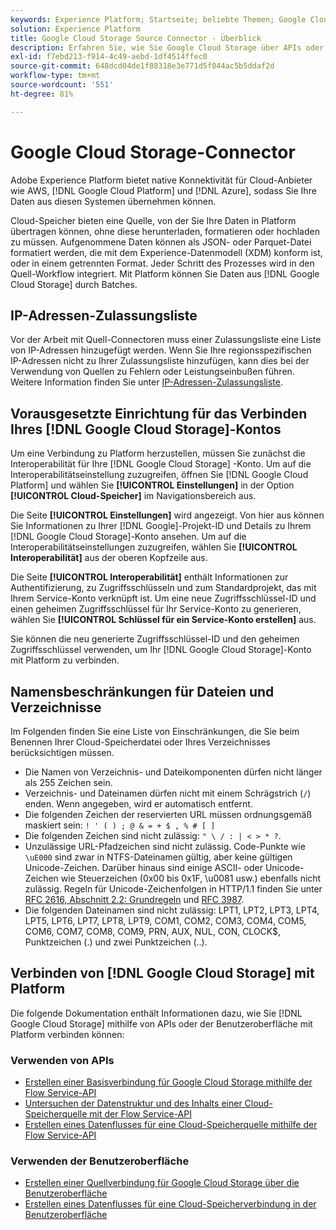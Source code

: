 ```yaml
---
keywords: Experience Platform; Startseite; beliebte Themen; Google Cloud-Speicher; Google Cloud-Speicher
solution: Experience Platform
title: Google Cloud Storage Source Connector - Überblick
description: Erfahren Sie, wie Sie Google Cloud Storage über APIs oder die Benutzeroberfläche mit Adobe Experience Platform verbinden.
exl-id: f7ebd213-f914-4c49-aebd-1df4514ffec0
source-git-commit: 648dcd04de1f88318e3e771d5f044ac5b5ddaf2d
workflow-type: tm+mt
source-wordcount: '551'
ht-degree: 81%

---
```


# Google Cloud Storage-Connector

Adobe Experience Platform bietet native Konnektivität für Cloud-Anbieter wie AWS, [!DNL Google Cloud Platform] und [!DNL Azure], sodass Sie Ihre Daten aus diesen Systemen übernehmen können.

Cloud-Speicher bieten eine Quelle, von der Sie Ihre Daten in Platform übertragen können, ohne diese herunterladen, formatieren oder hochladen zu müssen. Aufgenommene Daten können als JSON- oder Parquet-Datei formatiert werden, die mit dem Experience-Datenmodell (XDM) konform ist, oder in einem getrennten Format. Jeder Schritt des Prozesses wird in den Quell-Workflow integriert. Mit Platform können Sie Daten aus [!DNL Google Cloud Storage] durch Batches.

## IP-Adressen-Zulassungsliste

Vor der Arbeit mit Quell-Connectoren muss einer Zulassungsliste eine Liste von IP-Adressen hinzugefügt werden. Wenn Sie Ihre regionsspezifischen IP-Adressen nicht zu Ihrer Zulassungsliste hinzufügen, kann dies bei der Verwendung von Quellen zu Fehlern oder Leistungseinbußen führen. Weitere Information finden Sie unter [IP-Adressen-Zulassungsliste](../../ip-address-allow-list.md).

## Vorausgesetzte Einrichtung für das Verbinden Ihres [!DNL Google Cloud Storage]-Kontos

Um eine Verbindung zu Platform herzustellen, müssen Sie zunächst die Interoperabilität für Ihre [!DNL Google Cloud Storage] -Konto. Um auf die Interoperabilitätseinstellung zuzugreifen, öffnen Sie [!DNL Google Cloud Platform] und wählen Sie **[!UICONTROL Einstellungen]** in der Option **[!UICONTROL Cloud-Speicher]** im Navigationsbereich aus.

<!-- ![](../../images/tutorials/create/google-cloud-storage/nav.png) -->

Die Seite **[!UICONTROL Einstellungen]** wird angezeigt. Von hier aus können Sie Informationen zu Ihrer [!DNL Google]-Projekt-ID und Details zu Ihrem [!DNL Google Cloud Storage]-Konto ansehen. Um auf die Interoperabilitätseinstellungen zuzugreifen, wählen Sie **[!UICONTROL Interoperabilität]** aus der oberen Kopfzeile aus.

<!-- ![](../../images/tutorials/create/google-cloud-storage/project-access.png) -->

Die Seite **[!UICONTROL Interoperabilität]** enthält Informationen zur Authentifizierung, zu Zugriffsschlüsseln und zum Standardprojekt, das mit Ihrem Service-Konto verknüpft ist. Um eine neue Zugriffsschlüssel-ID und einen geheimen Zugriffsschlüssel für Ihr Service-Konto zu generieren, wählen Sie **[!UICONTROL Schlüssel für ein Service-Konto erstellen]** aus.

<!-- ![](../../images/tutorials/create/google-cloud-storage/interoperability.png) -->

Sie können die neu generierte Zugriffsschlüssel-ID und den geheimen Zugriffsschlüssel verwenden, um Ihr [!DNL Google Cloud Storage]-Konto mit Platform zu verbinden.

## Namensbeschränkungen für Dateien und Verzeichnisse

Im Folgenden finden Sie eine Liste von Einschränkungen, die Sie beim Benennen Ihrer Cloud-Speicherdatei oder Ihres Verzeichnisses berücksichtigen müssen.

- Die Namen von Verzeichnis- und Dateikomponenten dürfen nicht länger als 255 Zeichen sein.
- Verzeichnis- und Dateinamen dürfen nicht mit einem Schrägstrich (`/`) enden. Wenn angegeben, wird er automatisch entfernt.
- Die folgenden Zeichen der reservierten URL müssen ordnungsgemäß maskiert sein: `! ' ( ) ; @ & = + $ , % # [ ]`
- Die folgenden Zeichen sind nicht zulässig: `" \ / : | < > * ?`.
- Unzulässige URL-Pfadzeichen sind nicht zulässig. Code-Punkte wie `\uE000` sind zwar in NTFS-Dateinamen gültig, aber keine gültigen Unicode-Zeichen. Darüber hinaus sind einige ASCII- oder Unicode-Zeichen wie Steuerzeichen (0x00 bis 0x1F, \u0081 usw.) ebenfalls nicht zulässig. Regeln für Unicode-Zeichenfolgen in HTTP/1.1 finden Sie unter [RFC 2616, Abschnitt 2.2: Grundregeln](https://www.ietf.org/rfc/rfc2616.txt) und [RFC 3987](https://www.ietf.org/rfc/rfc3987.txt).
- Die folgenden Dateinamen sind nicht zulässig: LPT1, LPT2, LPT3, LPT4, LPT5, LPT6, LPT7, LPT8, LPT9, COM1, COM2, COM3, COM4, COM5, COM6, COM7, COM8, COM9, PRN, AUX, NUL, CON, CLOCK$, Punktzeichen (.) und zwei Punktzeichen (..).

## Verbinden von [!DNL Google Cloud Storage] mit Platform

Die folgende Dokumentation enthält Informationen dazu, wie Sie [!DNL Google Cloud Storage] mithilfe von APIs oder der Benutzeroberfläche mit Platform verbinden können:

### Verwenden von APIs

- [Erstellen einer Basisverbindung für Google Cloud Storage mithilfe der Flow Service-API](../../tutorials/api/create/cloud-storage/google.md)
- [Untersuchen der Datenstruktur und des Inhalts einer Cloud-Speicherquelle mit der Flow Service-API](../../tutorials/api/explore/cloud-storage.md)
- [Erstellen eines Datenflusses für eine Cloud-Speicherquelle mithilfe der Flow Service-API](../../tutorials/api/collect/cloud-storage.md)

### Verwenden der Benutzeroberfläche

- [Erstellen einer Quellverbindung für Google Cloud Storage über die Benutzeroberfläche](../../tutorials/ui/create/cloud-storage/google-cloud-storage.md)
- [Erstellen eines Datenflusses für eine Cloud-Speicherverbindung in der Benutzeroberfläche](../../tutorials/ui/dataflow/batch/cloud-storage.md)
